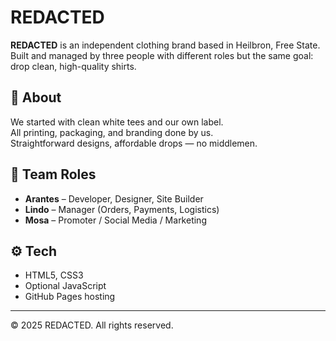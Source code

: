 # REDACTED

**REDACTED** is an independent clothing brand based in Heilbron, Free State.  
Built and managed by three people with different roles but the same goal: drop clean, high-quality shirts.

## 🧾 About

We started with clean white tees and our own label.  
All printing, packaging, and branding done by us.  
Straightforward designs, affordable drops — no middlemen.

## 🧠 Team Roles

- **Arantes** – Developer, Designer, Site Builder  
- **Lindo** – Manager (Orders, Payments, Logistics)  
- **Mosa** – Promoter / Social Media / Marketing

## ⚙️ Tech

- HTML5, CSS3  
- Optional JavaScript  
- GitHub Pages hosting

---

© 2025 REDACTED. All rights reserved.
